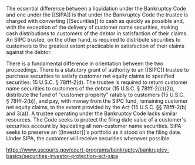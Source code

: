 
The essential difference between a liquidation under the Bankruptcy Code and one under the [[SIPA]] is that under the Bankruptcy Code the trustee is charged with converting [[Securities]] to cash as quickly as possible and, with the exception of the delivery of customer name securities, making cash distributions to customers of the debtor in satisfaction of their claims. An SIPC trustee, on the other hand, is required to distribute securities to customers to the greatest extent practicable in satisfaction of their claims against the debtor.

There is a fundamental difference in orientation between the two proceedings. There is a statutory grant of authority to an [[SIPC]] trustee to purchase securities to satisfy customer net equity claims to specified securities. 15 U.S.C. § 78fff-2(d). The trustee is required to return customer name securities to customers of the debtor (15 U.S.C. § 78fff-2(c)(2)), distribute the fund of "customer property" ratably to customers (15 U.S.C. § 78fff-2(b)), and pay, with money from the SIPC fund, remaining customer net equity claims, to the extent provided by the Act (15 U.S.C. §§ 78fff-2(b) and 3(a)). A trustee operating under the Bankruptcy Code lacks similar resources. The Code seeks to protect the filing date value of a customer's securities account by liquidating all non-customer name securities. SIPA seeks to preserve an [[Investor]]'s portfolio as it stood on the filing date. Under SIPA, the customer will receive securities whenever possible.

https://www.uscourts.gov/court-programs/bankruptcy/bankruptcy-basics/securities-investor-protection-act-sipa